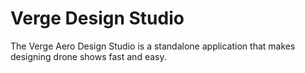 # Verge Design Studio

The Verge Aero Design Studio is a standalone application that makes designing drone shows fast and easy.

